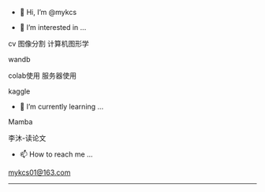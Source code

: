 - 👋 Hi, I’m @mykcs

- 👀 I’m interested in ...

cv 图像分割 计算机图形学 

wandb

colab使用 服务器使用

kaggle

- 🌱 I’m currently learning ...

Mamba

李沐-读论文

- 📫 How to reach me ...

mykcs01@163.com



<!---
mykcs/mykcs is a ✨ special ✨ repository because its `README.md` (this file) appears on your GitHub profile.
You can click the Preview link to take a look at your changes.
--->
********
